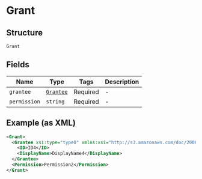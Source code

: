 
# Grant

## Structure

`Grant`

## Fields

| Name | Type | Tags | Description |
|  --- | --- | --- | --- |
| `grantee` | [`Grantee`](../../doc/models/grantee.md) | Required | - |
| `permission` | `string` | Required | - |

## Example (as XML)

```xml
<Grant>
  <Grantee xsi:type="type0" xmlns:xsi="http://s3.amazonaws.com/doc/2006-03-01/">
    <ID>ID4</ID>
    <DisplayName>DisplayName4</DisplayName>
  </Grantee>
  <Permission>Permission2</Permission>
</Grant>
```

